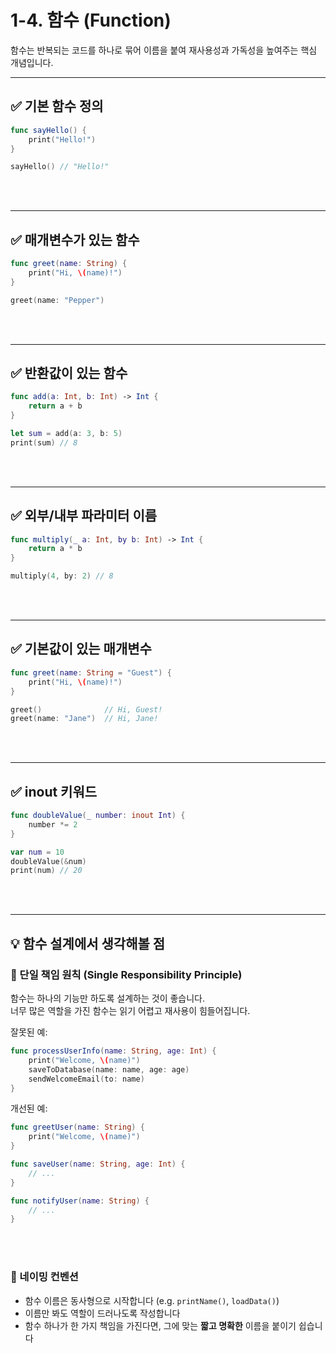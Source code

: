 
# 1-4. 함수 (Function)

함수는 반복되는 코드를 하나로 묶어 이름을 붙여 재사용성과 가독성을 높여주는 핵심 개념입니다.


---

## ✅ 기본 함수 정의

```swift
func sayHello() {
    print("Hello!")
}

sayHello() // "Hello!"
```

<br><br>


---

## ✅ 매개변수가 있는 함수

```swift
func greet(name: String) {
    print("Hi, \(name)!")
}

greet(name: "Pepper")
```

<br><br>


---

## ✅ 반환값이 있는 함수

```swift
func add(a: Int, b: Int) -> Int {
    return a + b
}

let sum = add(a: 3, b: 5)
print(sum) // 8
```

<br><br>


---

## ✅ 외부/내부 파라미터 이름

```swift
func multiply(_ a: Int, by b: Int) -> Int {
    return a * b
}

multiply(4, by: 2) // 8
```

<br><br>

---

## ✅ 기본값이 있는 매개변수

```swift
func greet(name: String = "Guest") {
    print("Hi, \(name)!")
}

greet()              // Hi, Guest!
greet(name: "Jane")  // Hi, Jane!
```

<br><br>


---

## ✅ inout 키워드

```swift
func doubleValue(_ number: inout Int) {
    number *= 2
}

var num = 10
doubleValue(&num)
print(num) // 20
```

<br><br>


---

## 💡 함수 설계에서 생각해볼 점

### 🎯 단일 책임 원칙 (Single Responsibility Principle)

함수는 하나의 기능만 하도록 설계하는 것이 좋습니다.  
너무 많은 역할을 가진 함수는 읽기 어렵고 재사용이 힘들어집니다.

잘못된 예:
```swift
func processUserInfo(name: String, age: Int) {
    print("Welcome, \(name)")
    saveToDatabase(name: name, age: age)
    sendWelcomeEmail(to: name)
}
```

개선된 예:
```swift
func greetUser(name: String) {
    print("Welcome, \(name)")
}

func saveUser(name: String, age: Int) {
    // ...
}

func notifyUser(name: String) {
    // ...
}
```

<br><br>


### 🧾 네이밍 컨벤션

- 함수 이름은 동사형으로 시작합니다 (e.g. `printName()`, `loadData()`)
- 이름만 봐도 역할이 드러나도록 작성합니다
- 함수 하나가 한 가지 책임을 가진다면, 그에 맞는 **짧고 명확한** 이름을 붙이기 쉽습니다
